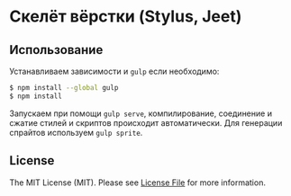 # Скелёт вёрстки (Stylus, Jeet)

## Использование
Устанавливаем зависимости и `gulp` если необходимо:

```sh
$ npm install --global gulp
$ npm install
```

Запускаем при помощи `gulp serve`, компилирование, соединение и сжатие стилей и скриптов происходит автоматически. Для генерации спрайтов используем `gulp sprite`.

## License

The MIT License (MIT). Please see [License File](LICENSE.md) for more information.
